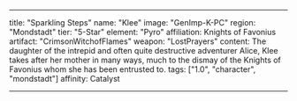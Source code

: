 ---

title: "Sparkling Steps"
name: "Klee"
image: "GenImp-K-PC"
region: "Mondstadt"
tier: "5-Star"
element: "Pyro"
affiliation: Knights of Favonius
artifact: "CrimsonWitchofFlames"
weapon: "LostPrayers"
content: The daughter of the intrepid and often quite destructive adventurer Alice, Klee takes after her mother in many ways, much to the dismay of the Knights of Favonius whom she has been entrusted to.
tags: ["1.0", "character", "mondstadt"]
affinity: Catalyst

---